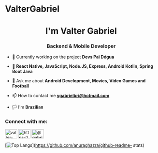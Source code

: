 # ValterGabriel
<h1 align="center">I'm Valter Gabriel</h1>
<h3 align="center">Backend & Mobile Developer</h3>

- 🔭 Currently working on the project **Devs Pai Dégua**

- 🌱 **React Native, JavaScript, Node.JS, Express, Android Kotlin, Spring Boot Java**

- 💬 Ask me about **Android Development, Movies, Video Games and Football**

- 📫 How to contact me **vgabrielbri@hotmail.com**

- 🏳 I'm **Brazilian**

<h3 align="left">Connect with me:</h3>
<p align="left">
<a href="https://linkedin.com/in/valter-gabriel" target="blank"><img align="center" src="https://raw.githubusercontent.com/rahuldkjain/github-profile -readme-generator/master/src/images/icons/Social/linked-in-alt.svg" alt="valter-gabriel" height="30" width="40" /></a>
<a href="https://instagram.com/https://www.instagram.com/_v.gab/" target="blank"><img align="center" src="https://raw. githubusercontent.com/rahuldkjain/github-profile-readme-generator/master/src/images/icons/Social/instagram.svg" alt="https://www.instagram.com/_v.gab/" height="30 " width="40" /></a>
<a href="https://medium.com/@gabrielbri" target="blank"><img align="center" src="https://raw.githubusercontent.com/rahuldkjain/github-profile-readme- generator/master/src/images/icons/Social/medium.svg" alt="@gabrielbri" height="30" width="40" /></a>
</p>

[![Top Langs](https://github-readme-stats.vercel.app/api/top-langs/?username=ValterGabriell&layout=compact)](https://github.com/anuraghazra/github-readme- stats)
